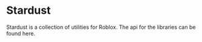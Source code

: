 # Stardust

Stardust is a collection of utilities for Roblox.
The api for the libraries can be found here.

